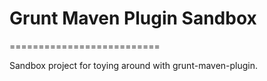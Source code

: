 # Grunt Maven Plugin Sandbox
==========================

Sandbox project for toying around with grunt-maven-plugin.
